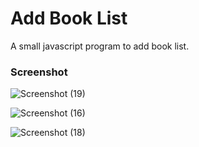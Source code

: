 # Add Book List

A small javascript program to add book list.

### Screenshot ###

![Screenshot (19)](https://user-images.githubusercontent.com/69615463/130316812-e20bac82-0063-4502-9b33-f54185cf11c3.png)

![Screenshot (16)](https://user-images.githubusercontent.com/69615463/130316824-49944988-d2f1-40d5-b2d0-ec7ece85e710.png)

![Screenshot (18)](https://user-images.githubusercontent.com/69615463/130316827-2928c3fa-fdc5-4ec0-ad82-fb6560e4d1c7.png)

